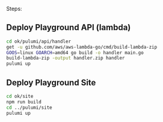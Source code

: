 Steps:

## Deploy Playground API (lambda)

```sh
cd ok/pulumi/api/handler
get -u github.com/aws/aws-lambda-go/cmd/build-lambda-zip
GOOS=linux GOARCH=amd64 go build -o handler main.go
build-lambda-zip -output handler.zip handler
pulumi up
```

## Deploy Playground Site

```sh
cd ok/site
npm run build
cd ../pulumi/site
pulumi up
```
